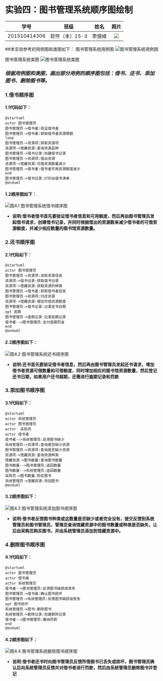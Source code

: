 ﻿# 实验四：图书管理系统顺序图绘制

| 学号 | 班级 | 姓名 | 照片|
|:----:|:-----:|:----:|:----:|
| 201510414306 | 软件（本）15-3 | 李俊峰 | [![](./me.png)](./me.png) |

##本实验参考的用例图和类图如下：
图书管理系统用例图
![](./usecase.png '图书管理系统用例图')

图书管理系统类图
![](./class.png '图书管理系统类图')

### ***根据用例图和类图，画出部分用例的顺序图包括：借书、还书、添加图书、删除图书等。***
### 1.借书顺序图
#### 1.1代码如下：
```
@startuml
actor 图书管理员
图书管理员->借书者:验证借书者
图书管理员->借书者:获取借书者资源限额
loop
图书管理员->资源项:获取资源项
资源项->馆藏资源:查询资源品种
图书管理员->借书记录:创建借书记录
图书管理员->资源项:借出资源
资源项->馆藏资源:可借资源数量减少
图书管理员->借书者:借书者可用资源额度减少
end
图书管理员->借书记录:打印出借书清单
@enduml
```
#### 1.2顺序图如下：
![](./borrow.png "图4.1 图书管理系统借书顺序图")
* **说明:借书者借书首先要验证借书者信息和可用额度，然后再由图书管理员发起借书请求，创建借书记录，并同时根据借出的资源数来减少借书者的可借资源额度，并减少相应数量的图书馆资源数量。**
### 2.还书顺序图
#### 2.1代码如下：
```
@startuml
actor 图书管理员
图书管理员->资源项:读取资源信息
资源项->借书记录:获取借书记录
资源项->馆藏资源:获取资源的种类
图书管理员->借书者:获取借书者信息
图书管理员->资源项:归还资源
资源项->馆藏资源:增加可借资源额度
图书管理员->借书记录:记录还书日期
opt 逾期
图书管理员->逾期记录:记录逾期记录
借书者-->图书管理员:支付逾期罚金
end
@enduml
```
#### 2.2顺序图如下：
![](./return.png '图4.2 图书管理系统还书顺序图')
* **说明:还书首先要验证借书者信息，然后再由图书管理员发起还书请求，增加借书者资源可借数量和可借额度，同时增加相应的图书馆资源数量，然后登记还书日期，如果用户还书超期，还需进行逾期记录和罚款**
### 3.添加图书顺序图
#### 3.1代码如下：
```
@startuml
actor 系统管理员
actor 图书管理员
actor  采购员
actor 借书者
借书者-->系统管理员:反馈图书缺少
系统管理员->资源项:查询是否缺少资源
图书管理员->资源项:查询是否缺少资源
资源项->馆藏资源:查询资源种类
馆藏资源->图书数量:查询图书数量
图书数量-->图书管理员:返回数量
图书数量-->系统管理员:返回数量
采购员->图书数量:购买图书
系统管理员->馆藏资源:添加图书
@enduml
```
#### 3.2顺序图如下：
![](./add.png '图4.3 图书管理系统添加图书顺序图')
* **说明:借书者反馈图书种类或这数量是否缺少或者完全没有，提交反馈到系统管理员和图书管理员，管理员查询馆藏资源中的图书数量或种类是否缺失，让后由采购员购买图书，并由系统管理员添加到馆藏资源中。**
### 4.删除图书顺序图
#### 4.1代码如下：
```
@startuml
actor 图书管理员
actor 借书者
actor 系统管理员
借书者-->图书管理员:反馈图书缺损或丢失
图书管理员->借书者:确认图书损坏
图书管理员->系统管理员:反馈图书缺损或丢失
opt 图书损坏
系统管理员->图书:删除图书
系统管理员->删除记录:创建删除记录
借书者-->图书管理员:缴纳罚款
end
@enduml
```
#### 4.2顺序图如下：
![](./delete.png '图4.4 图书管理系统删除图书顺序图')
* **说明:借书者还书时向图书管理员反馈所借图书已丢失或损坏，图书管理员确认后向系统管理员反馈并对借书者进行罚款，然后由系统管理员删除图书并登记**







